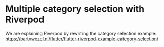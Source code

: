 # Multiple category selection with Riverpod

We are explaining Riverpod by rewriting the category selection example: https://bartvwezel.nl/flutter/flutter-riverpod-example-category-selection/
